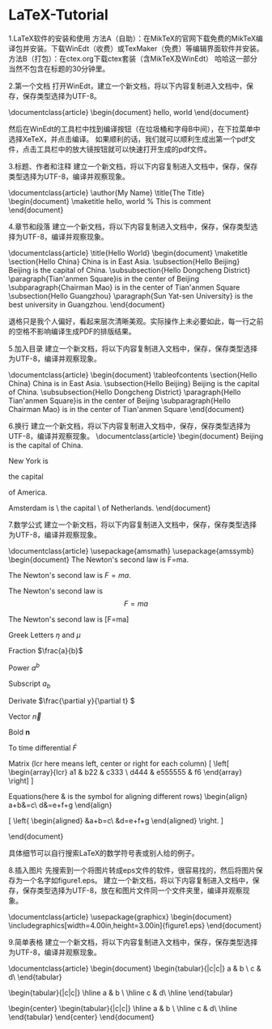 # LaTeX-Tutorial
1.LaTeX软件的安装和使用 
方法A（自助）：在MikTeX的官网下载免费的MikTeX编译包并安装。下载WinEdt（收费）或TexMaker（免费）等编辑界面软件并安装。 
方法B（打包）：在ctex.org下载ctex套装（含MikTeX及WinEdt） 
哈哈这一部分当然不包含在标题的30分钟里。 


2.第一个文档 
打开WinEdt，建立一个新文档，将以下内容复制进入文档中，保存，保存类型选择为UTF-8。 

\documentclass{article} 
\begin{document} 
  hello, world 
\end{document} 

然后在WinEdt的工具栏中找到编译按钮（在垃圾桶和字母B中间），在下拉菜单中选择XeTeX，并点击编译。 
如果顺利的话，我们就可以顺利生成出第一个pdf文件，点击工具栏中的放大镜按钮就可以快速打开生成的pdf文件。 


3.标题、作者和注释 
建立一个新文档，将以下内容复制进入文档中，保存，保存类型选择为UTF-8，编译并观察现象。 

\documentclass{article} 
  \author{My Name} 
  \title{The Title} 
\begin{document} 
  \maketitle 
  hello, world % This is comment 
\end{document} 


4.章节和段落 
建立一个新文档，将以下内容复制进入文档中，保存，保存类型选择为UTF-8，编译并观察现象。 

\documentclass{article} 
  \title{Hello World} 
\begin{document} 
  \maketitle 
  \section{Hello China} China is in East Asia. 
    \subsection{Hello Beijing} Beijing is the capital of China. 
      \subsubsection{Hello Dongcheng District} 
        \paragraph{Tian'anmen Square}is in the center of Beijing 
          \subparagraph{Chairman Mao} is in the center of Tian'anmen Square 
      \subsection{Hello Guangzhou} 
        \paragraph{Sun Yat-sen University} is the best university in Guangzhou. 
\end{document} 

退格只是我个人偏好，看起来层次清晰美观。实际操作上未必要如此，每一行之前的空格不影响编译生成PDF的排版结果。 


5.加入目录 
建立一个新文档，将以下内容复制进入文档中，保存，保存类型选择为UTF-8，编译并观察现象。 

\documentclass{article} 
\begin{document} 
  \tableofcontents 
  \section{Hello China} China is in East Asia. 
    \subsection{Hello Beijing} Beijing is the capital of China. 
      \subsubsection{Hello Dongcheng District} 
        \paragraph{Hello Tian'anmen Square}is in the center of Beijing 
          \subparagraph{Hello Chairman Mao} is in the center of Tian'anmen Square 
\end{document} 

6.换行 
建立一个新文档，将以下内容复制进入文档中，保存，保存类型选择为UTF-8，编译并观察现象。 
\documentclass{article} 
\begin{document} 
  Beijing is 
  the capital 
  of China. 

  New York is 

  the capital 

  of America. 

  Amsterdam is \\ the capital \\ 
  of Netherlands. 
\end{document} 


7.数学公式 
建立一个新文档，将以下内容复制进入文档中，保存，保存类型选择为UTF-8，编译并观察现象。 

\documentclass{article} 
  \usepackage{amsmath} 
  \usepackage{amssymb} 
\begin{document} 
  The Newton's second law is F=ma. 

  The Newton's second law is $F=ma$. 

  The Newton's second law is 
  $$F=ma$$ 

  The Newton's second law is 
  \[F=ma\] 

  Greek Letters $\eta$ and $\mu$ 

  Fraction $\frac{a}{b}$ 

  Power $a^b$ 

  Subscript $a_b$ 

  Derivate $\frac{\partial y}{\partial t} $ 

  Vector $\vec{n}$ 

  Bold $\mathbf{n}$ 

  To time differential $\dot{F}$ 

  Matrix (lcr here means left, center or right for each column) 
  \[ 
    \left[ 
      \begin{array}{lcr} 
        a1 & b22 & c333 \\ 
        d444 & e555555 & f6 
      \end{array} 
    \right] 
  \] 

Equations(here \& is the symbol for aligning different rows) 
\begin{align} 
  a+b&=c\\ 
  d&=e+f+g 
\end{align} 

\[ 
  \left\{ 
    \begin{aligned} 
      &a+b=c\\ 
      &d=e+f+g 
    \end{aligned} 
  \right. 
\] 

\end{document} 

具体细节可以自行搜索LaTeX的数学符号表或别人给的例子。 


8.插入图片 
先搜索到一个将图片转成eps文件的软件，很容易找的，然后将图片保存为一个名字如figure1.eps。 
建立一个新文档，将以下内容复制进入文档中，保存，保存类型选择为UTF-8，放在和图片文件同一个文件夹里，编译并观察现象。 

\documentclass{article} 
  \usepackage{graphicx} 
\begin{document} 
  \includegraphics[width=4.00in,height=3.00in]{figure1.eps} 
\end{document} 


9.简单表格 
建立一个新文档，将以下内容复制进入文档中，保存，保存类型选择为UTF-8，编译并观察现象。 

\documentclass{article} 
\begin{document} 
  \begin{tabular}{|c|c|} 
    a & b \\ 
    c & d\\ 
  \end{tabular} 

  \begin{tabular}{|c|c|} 
    \hline 
    a & b \\ 
    \hline 
    c & d\\ 
    \hline 
  \end{tabular} 

  \begin{center} 
    \begin{tabular}{|c|c|} 
      \hline 
      a & b \\ \hline 
      c & d\\ 
      \hline 
    \end{tabular} 
  \end{center} 
\end{document} 
